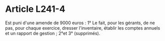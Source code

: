 # Article L241-4

Est puni d'une amende de 9000 euros :   1° Le fait, pour les gérants, de ne pas, pour chaque exercice, dresser l'inventaire, établir les comptes annuels et un rapport de gestion ;   2°et 3° (supprimés).